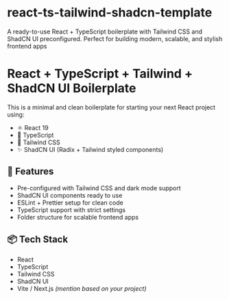 # react-ts-tailwind-shadcn-template
A ready-to-use React + TypeScript boilerplate with Tailwind CSS and ShadCN UI preconfigured. Perfect for building modern, scalable, and stylish frontend apps
# React + TypeScript + Tailwind + ShadCN UI Boilerplate

This is a minimal and clean boilerplate for starting your next React project using:

- ⚛️ React 19
- 🔷 TypeScript
- 💨 Tailwind CSS
- ✨ ShadCN UI (Radix + Tailwind styled components)

## 🚀 Features

- Pre-configured with Tailwind CSS and dark mode support
- ShadCN UI components ready to use
- ESLint + Prettier setup for clean code
- TypeScript support with strict settings
- Folder structure for scalable frontend apps

## 📦 Tech Stack

- React
- TypeScript
- Tailwind CSS
- ShadCN UI
- Vite / Next.js *(mention based on your project)*


